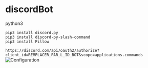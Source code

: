 # discordBot

python3
```console
pip3 install discord.py
pip3 install discord-py-slash-command
pip3 install Pillow
```

`https://discord.com/api/oauth2/authorize?client_id=REMPLACER_PAR_L_ID_BOT&scope=applications.commands`
![Configuration](https://i.imgur.com/sePt2li.png)
